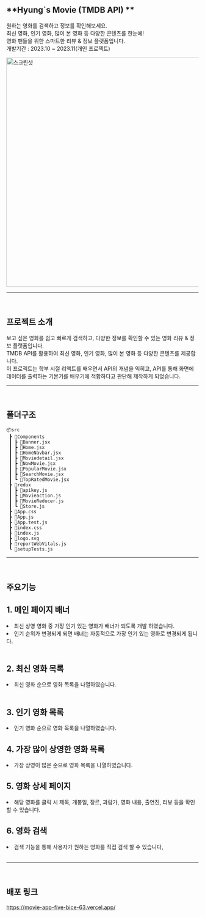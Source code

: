 ## **Hyung`s Movie (TMDB API) ** 
원하는 영화를 검색하고 정보를 확인해보세요.<br>
최신 영화, 인기 영화, 많이 본 영화 등 다양한 콘텐츠를 한눈에!<br>
영화 팬들을 위한 스마트한 리뷰 & 정보 플랫폼입니다.<br>
개발기간 : 2023.10 ~ 2023.11(개인 프로젝트)

<img  alt='스크린샷' width="600" src="https://github.com/user-attachments/assets/866eda50-d6ca-499c-ae1b-34d86b169545"/>

---

<br>

## **프로젝트 소개**
보고 싶은 영화를 쉽고 빠르게 검색하고, 다양한 정보를 확인할 수 있는 영화 리뷰 & 정보 플랫폼입니다.<br>
TMDB API를 활용하여 최신 영화, 인기 영화, 많이 본 영화 등 다양한 콘텐츠를 제공합니다.<br>
 이 프로젝트는 학부 시절 리액트를 배우면서 API의 개념을 익히고, API를 통해 화면에 데이터를 출력하는 기본기를 배우기에 적합하다고 판단해 제작하게 되었습니다.

---

<br>

## **폴더구조**

```
📦src
 ┣ 📂Components
 ┃ ┣ 📜Banner.jsx
 ┃ ┣ 📜Home.jsx
 ┃ ┣ 📜HomeNavbar.jsx
 ┃ ┣ 📜Moviedetail.jsx
 ┃ ┣ 📜NowMovie.jsx
 ┃ ┣ 📜PopularMovie.jsx
 ┃ ┣ 📜SearchMovie.jsx
 ┃ ┗ 📜TopRatedMovie.jsx
 ┣ 📂redux
 ┃ ┣ 📜apikey.js
 ┃ ┣ 📜Movieaction.js
 ┃ ┣ 📜MovieReducer.js
 ┃ ┗ 📜Store.js
 ┣ 📜App.css
 ┣ 📜App.js
 ┣ 📜App.test.js
 ┣ 📜index.css
 ┣ 📜index.js
 ┣ 📜logo.svg
 ┣ 📜reportWebVitals.js
 ┗ 📜setupTests.js
 ```
 
---

<br>

## **주요기능**
## 1. 메인 페이지 배너<br>
<li>최신 상영 영화 중 가장 인기 있는 영화가 배너가 되도록 개발 하였습니다.</li>
<li>인기 순위가 변경되게 되면 배너는 자동적으로 가장 인기 있는 영화로 변경되게 됩니다.</li>

<br>

## 2. 최신 영화 목록<br>
<li>최신 영화 순으로 영화 목록을 나열하였습니다.</li>

<br>

## 3. 인기 영화 목록<br>
<li>인기 영화 순으로 영화 목록을 나열하였습니다.</li>

## 4. 가장 많이 상영한 영화 목록<br>
<li>가장 상영이 많은 순으로 영화 목록을 나열하였습니다.</li>

## 5. 영화 상세 페이지<br>
<li>해당 영화를 클릭 시 제목, 개봉일, 장르, 과람가,  영화 내용, 출연진, 리뷰 등을 확인 할 수 있습니다.</li>

## 6. 영화 검색
<li>검색 기능을 통해 사용자가 원하는 영화를 직접 검색 할 수 있습니다,</li>



<br>

---

<br>

## **배포 링크**
https://movie-app-five-bice-63.vercel.app/
